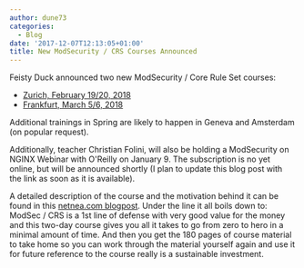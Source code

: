 ```yaml
---
author: dune73
categories:
  - Blog
date: '2017-12-07T12:13:05+01:00'
title: New ModSecurity / CRS Courses Announced
---
```



Feisty Duck announced two new ModSecurity / Core Rule Set courses:

- [Zurich, February 19/20, 2018](https://www.eventbrite.com/e/modsecurity-masterclass-tickets-40959840987)  
- [Frankfurt, March 5/6, 2018](https://www.eventbrite.co.uk/e/modsecurity-masterclass-frankfurt-tickets-41039923516)

Additional trainings in Spring are likely to happen in Geneva and Amsterdam (on popular request).

Additionally, teacher Christian Folini, will also be holding a ModSecurity on NGINX Webinar with O'Reilly on January 9. The subscription is no yet online, but will be announced shortly (I plan to update this blog post with the link as soon as it is available).

A detailed description of the course and the motivation behind it can be found in this [netnea.com blogpost](https://www.netnea.com/cms/2016/06/20/more-about-the-modsecurity-course-in-london/). Under the line it all boils down to: ModSec / CRS is a 1st line of defense with very good value for the money and this two-day course gives you all it takes to go from zero to hero in a minimal amount of time. And then you get the 180 pages of course material to take home so you can work through the material yourself again and use it for future reference to the course really is a sustainable investment.
